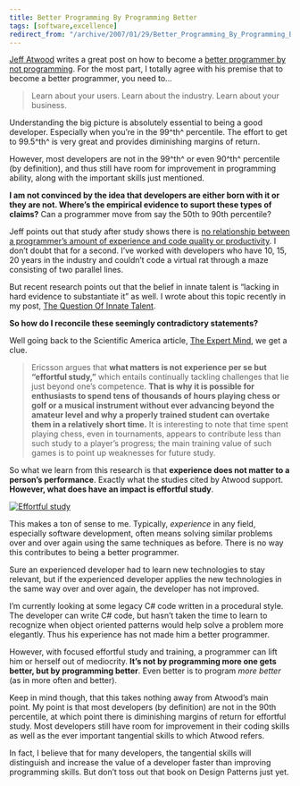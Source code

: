 ```yaml
---
title: Better Programming By Programming Better
tags: [software,excellence]
redirect_from: "/archive/2007/01/29/Better_Programming_By_Programming_Better.aspx/"
---
```


[Jeff Atwood](http://www.codinghorror.com/blog/ "Coding Horror") writes
a great post on how to become a [better programmer by not
programming](http://www.codinghorror.com/blog/archives/000543.html "Better Programming By Not Programming").
For the most part, I totally agree with his premise that to become a
better programmer, you need to...

> Learn about your users. Learn about the industry. Learn about your
> business.

Understanding the big picture is absolutely essential to being a good
developer. Especially when you’re in the 99^th^ percentile. The effort
to get to 99.5^th^ is very great and provides diminishing margins of
return.

However, most developers are not in the 99^th^ or even 90^th^ percentile
(by definition), and thus still have room for improvement in programming
ability, along with the important skills just mentioned.

**I am not convinced by the idea that developers are either born with it
or they are not. Where’s the empirical evidence to suport these types of
claims?** Can a programmer move from say the 50th to 90th percentile?

Jeff points out that study after study shows there is [no relationship
between a programmer’s amount of experience and code quality or
productivity](http://www.codinghorror.com/blog/archives/000072.html "Skill Disparities in Programming").
I don’t doubt that for a second. I’ve worked with developers who have
10, 15, 20 years in the industry and couldn’t code a virtual rat through
a maze consisting of two parallel lines.

But recent research points out that the belief in innate talent is
“lacking in hard evidence to substantiate it” as well. I wrote about
this topic recently in my post, [The Question Of Innate
Talent](https://haacked.com/archive/2006/12/05/The_Question_Of_Innate_Talent.aspx "Question of Innate Talent").

**So how do I reconcile these seemingly contradictory statements?**

Well going back to the Scientific America article, [The Expert
Mind](http://scientificamerican.com/article.cfm?articleID=00010347-101C-14C1-8F9E83414B7F4945 "The Expert Mind"),
we get a clue.

> Ericsson argues that **what matters is not experience per se but
> “effortful study,”** which entails continually tackling challenges
> that lie just beyond one’s competence. **That is why it is possible
> for enthusiasts to spend tens of thousands of hours playing chess or
> golf or a musical instrument without ever advancing beyond the amateur
> level and why a properly trained student can overtake them in a
> relatively short time.** It is interesting to note that time spent
> playing chess, even in tournaments, appears to contribute less than
> such study to a player’s progress; the main training value of such
> games is to point up weaknesses for future study.

So what we learn from this research is that **experience does not matter
to a person’s performance**. Exactly what the studies cited by Atwood
support. **However, what does have an impact is effortful study**.

[![Effortful
study](https://haacked.com/assets/images/haacked_com/WindowsLiveWriter/BetterProgrammingByProgrammingBetter_AD7E/Effortfulstudying_thumb2.jpg)](https://haacked.com/assets/images/haacked_com/WindowsLiveWriter/BetterProgrammingByProgrammingBetter_AD7E/Effortfulstudying4.jpg)

This makes a ton of sense to me. Typically, *experience* in any field,
especially software development, often means solving similar problems
over and over again using the same techniques as before. There is no way
this contributes to being a better programmer.

Sure an experienced developer had to learn new technologies to stay
relevant, but if the experienced developer applies the new
technologies in the same way over and over again, the developer has not
improved.

I’m currently looking at some legacy C# code written in a procedural
style. The developer can write C# code, but hasn’t taken the time to
learn to recognize when object oriented patterns would help solve a
problem more elegantly. Thus his experience has not made him a better
programmer.

However, with focused effortful study and training, a programmer can
lift him or herself out of mediocrity. **It’s not by programming
more one gets better, but by programming better**. Even better is to
program *more better* (as in more often and better).

Keep in mind though, that this takes nothing away from Atwood’s main
point. My point is that most developers (by definition) are not in the
90th percentile, at which point there is diminishing margins of return
for effortful study. Most developers still have room for improvement in
their coding skills as well as the ever important tangential skills to
which Atwood refers.

In fact, I believe that for many developers, the tangential skills will
distinguish and increase the value of a developer faster than improving
programming skills. But don’t toss out that book on Design Patterns just
yet.

